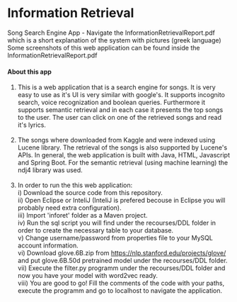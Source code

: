 # Information Retrieval
Song Search Engine App - Navigate the InformationRetrievalReport.pdf which is a short explanation of the system with pictures (greek language)
Some screenshots of this web application can be found inside the InformationRetrievalReport.pdf



#### About this app
1) This is a web application that is a search engine for songs. It is very easy to use as it's UI is very similar with google's. It supports incognito search, voice recognization
and boolean queries. Furthermore it supports semantic retrieval and in each case it presents the top songs to the user. The user can click on one of the retrieved songs and read
it's lyrics.<br /><br />
2) The songs where downloaded from Kaggle and were indexed using Lucene library. The retrieval of the songs is also supported by Lucene's APIs. In general, the web application is
built with Java, HTML, Javascript and Spring Boot. For the semantic retrieval (using machine learning) the ndj4 library was used. <br /><br />
3) In order to run the this web application:<br />  i) Download the source code from this repository.<br />   ii) Open Eclipse or InteliJ (InteliJ is prefered becouse in Eclipse you will
probably need extra configuration).<br />  iii) Import 'inforet' folder as a Maven project.<br />  iv) Run the sql script you will find under the recourses/DDL folder in order to create the
necessary table to your database.<br />   v) Change username/password from properties file to your MySQL account information.<br /> vi) Download glove.6B.zip from https://nlp.stanford.edu/projects/glove/ and put glove.6B.50d pretrained model under the recourses/DDL folder.<br />  vii) Execute the filter.py programm under the recourses/DDL folder and now you have your model with word2vec ready.<br /> viii) You are good to go! Fill the comments of the code with your paths, execute the programm and go to localhost to navigate the application.
